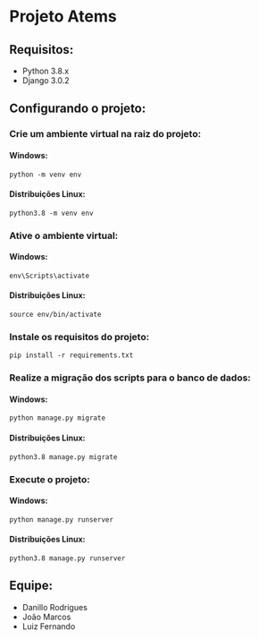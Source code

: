 # Projeto Atems

## Requisitos:
 * Python 3.8.x
 * Django 3.0.2

## Configurando o projeto:
### Crie um ambiente virtual na raiz do projeto:
#### Windows:
    python -m venv env
#### Distribuições Linux:
    python3.8 -m venv env

### Ative o ambiente virtual:
#### Windows:
    env\Scripts\activate
#### Distribuições Linux:
    source env/bin/activate

### Instale os requisitos do projeto:
    pip install -r requirements.txt

### Realize a migração dos scripts para o banco de dados:
#### Windows:
    python manage.py migrate
#### Distribuições Linux:
    python3.8 manage.py migrate

### Execute o projeto:
#### Windows:
    python manage.py runserver
#### Distribuições Linux:
    python3.8 manage.py runserver

## Equipe:
 * Danillo Rodrigues
 * João Marcos
 * Luiz Fernando